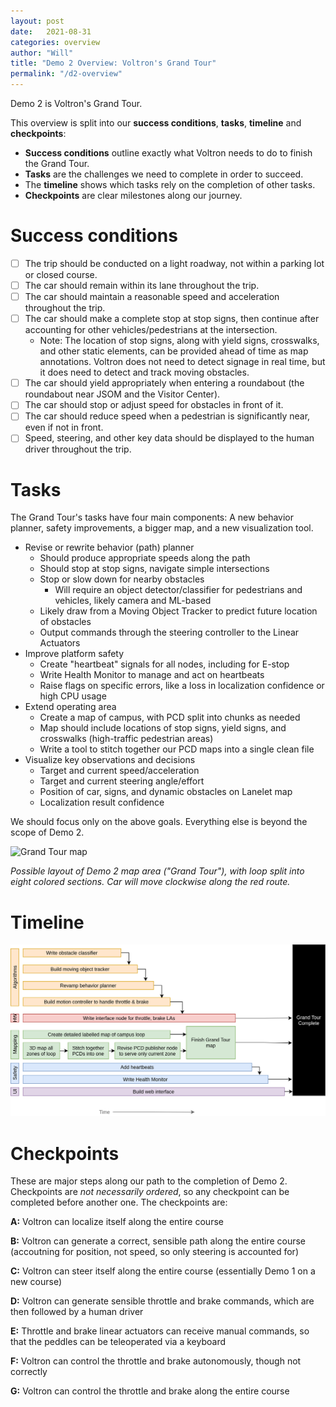```yaml
---
layout: post
date:   2021-08-31
categories: overview
author: "Will"
title: "Demo 2 Overview: Voltron's Grand Tour"
permalink: "/d2-overview"
---
```

Demo 2 is Voltron's Grand Tour. 

This overview is split into our **success conditions**, **tasks**, **timeline** and **checkpoints**:
- **Success conditions** outline exactly what Voltron needs to do to finish the Grand Tour.
- **Tasks** are the challenges we need to complete in order to succeed.
- The **timeline** shows which tasks rely on the completion of other tasks.
- **Checkpoints** are clear milestones along our journey.

# Success conditions
- [ ] The trip should be conducted on a light roadway, not within a parking lot or closed course.
- [ ] The car should remain within its lane throughout the trip.
- [ ] The car should maintain a reasonable speed and acceleration throughout the trip.
- [ ] The car should make a complete stop at stop signs, then continue after accounting for other vehicles/pedestrians at the intersection.
  - Note: The location of stop signs, along with yield signs, crosswalks, and other static elements, can be provided ahead of time as map annotations. Voltron does not need to detect signage in real time, but it does need to detect and track moving obstacles.
- [ ] The car should yield appropriately when entering a roundabout (the roundabout near JSOM and the Visitor Center).
- [ ] The car should stop or adjust speed for obstacles in front of it.
- [ ] The car should reduce speed when a pedestrian is significantly near, even if not in front.
- [ ] Speed, steering, and other key data should be displayed to the human driver throughout the trip.

# Tasks
The Grand Tour's tasks have four main components: A new behavior planner, safety improvements, a bigger map, and a new visualization tool.
- Revise or rewrite behavior (path) planner
    - Should produce appropriate speeds along the path
    - Should stop at stop signs, navigate simple intersections
    - Stop or slow down for nearby obstacles
        - Will require an object detector/classifier for pedestrians and vehicles, likely camera and ML-based
    - Likely draw from a Moving Object Tracker to predict future location of obstacles
    - Output commands through the steering controller to the Linear Actuators
- Improve platform safety
    - Create "heartbeat" signals for all nodes, including for E-stop
    - Write Health Monitor to manage and act on heartbeats
    - Raise flags on specific errors, like a loss in localization confidence or high CPU usage
- Extend operating area
    - Create a map of campus, with PCD split into chunks as needed
    - Map should include locations of stop signs, yield signs, and crosswalks (high-traffic pedestrian areas)
    - Write a tool to stitch together our PCD maps into a single clean file
- Visualize key observations and decisions
    - Target and current speed/acceleration
    - Target and current steering angle/effort
    - Position of car, signs, and dynamic obstacles on Lanelet map
    - Localization result confidence

We should focus only on the above goals. Everything else is beyond the scope of Demo 2.

![Grand Tour map](/assets/res/d2-overview_map.png)

*Possible layout of Demo 2 map area ("Grand Tour"), with loop split into eight colored sections. Car will move clockwise along the red route.*

# Timeline
![Timeline](/assets/res/d2-overview_timeline.png)

# Checkpoints
These are major steps along our path to the completion of Demo 2. Checkpoints are *not necessarily ordered*, so any checkpoint can be completed before another one. The checkpoints are:

**A:** Voltron can localize itself along the entire course

**B:** Voltron can generate a correct, sensible path along the entire course (accoutning for position, not speed, so only steering is accounted for)

**C:** Voltron can steer itself along the entire course (essentially Demo 1 on a new course)

**D:**  Voltron can generate sensible throttle and brake commands, which are then followed by a human driver

**E:** Throttle and brake linear actuators can receive manual commands, so that the peddles can be teleoperated via a keyboard

**F:** Voltron can control the throttle and brake autonomously, though not correctly

**G:** Voltron can control the throttle and brake along the entire course